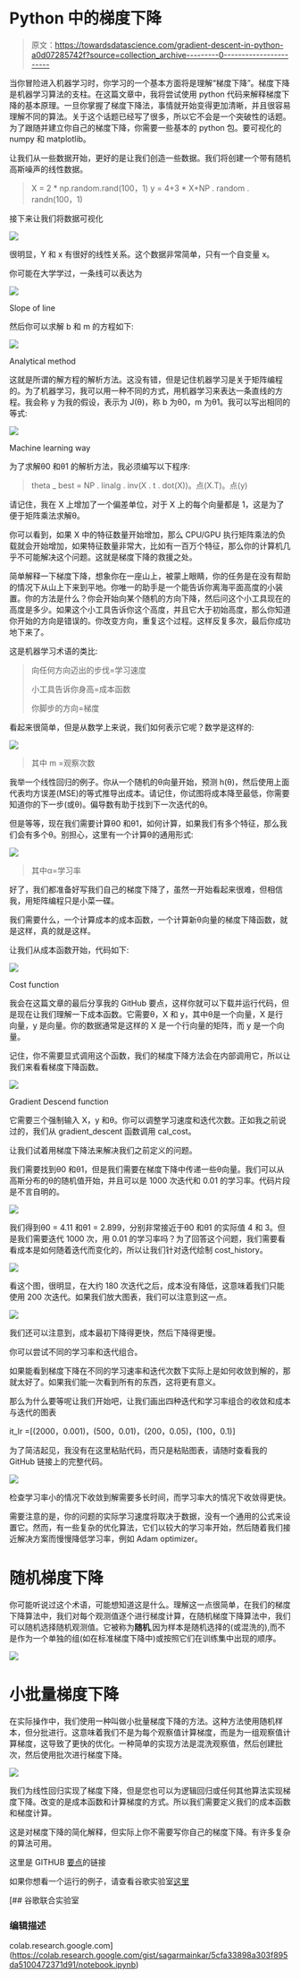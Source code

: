 # Python 中的梯度下降

> 原文：<https://towardsdatascience.com/gradient-descent-in-python-a0d07285742f?source=collection_archive---------0----------------------->

当你冒险进入机器学习时，你学习的一个基本方面将是理解“梯度下降”。梯度下降是机器学习算法的支柱。在这篇文章中，我将尝试使用 python 代码来解释梯度下降的基本原理。一旦你掌握了梯度下降法，事情就开始变得更加清晰，并且很容易理解不同的算法。关于这个话题已经写了很多，所以它不会是一个突破性的话题。为了跟随并建立你自己的梯度下降，你需要一些基本的 python 包。要可视化的 numpy 和 matplotlib。

让我们从一些数据开始，更好的是让我们创造一些数据。我们将创建一个带有随机高斯噪声的线性数据。

> X = 2 * np.random.rand(100，1)
> y = 4+3 * X+NP . random . randn(100，1)

接下来让我们将数据可视化

![](img/0d9b8c1bd6f0a07adf61876ff41be417.png)

很明显，Y 和 x 有很好的线性关系。这个数据非常简单，只有一个自变量 x。

你可能在大学学过，一条线可以表达为

![](img/b59bc53cf4b1d1400d67bd4888d03a39.png)

Slope of line

然后你可以求解 b 和 m 的方程如下:

![](img/cbc077fa0a0304c0ee27e30e0648a472.png)

Analytical method

这就是所谓的解方程的解析方法。这没有错，但是记住机器学习是关于矩阵编程的。为了机器学习，我可以用一种不同的方式，用机器学习来表达一条直线的方程。我会称 y 为我的假设，表示为 J(θ)，称 b 为θ0，m 为θ1。我可以写出相同的等式:

![](img/bcd02e4066acfb0ed4974dab09521aed.png)

Machine learning way

为了求解θ0 和θ1 的解析方法，我必须编写以下程序:

> theta _ best = NP . linalg . inv(X . t . dot(X))。点(X.T)。点(y)

请记住，我在 X 上增加了一个偏差单位，对于 X 上的每个向量都是 1，这是为了便于矩阵乘法求解θ。

你可以看到，如果 X 中的特征数量开始增加，那么 CPU/GPU 执行矩阵乘法的负载就会开始增加，如果特征数量非常大，比如有一百万个特征，那么你的计算机几乎不可能解决这个问题。这就是梯度下降的救援之处。

简单解释一下梯度下降，想象你在一座山上，被蒙上眼睛，你的任务是在没有帮助的情况下从山上下来到平地。你唯一的助手是一个能告诉你离海平面高度的小装置。你的方法是什么？你会开始向某个随机的方向下降，然后问这个小工具现在的高度是多少。如果这个小工具告诉你这个高度，并且它大于初始高度，那么你知道你开始的方向是错误的。你改变方向，重复这个过程。这样反复多次，最后你成功地下来了。

这是机器学习术语的类比:

> 向任何方向迈出的步伐=学习速度
> 
> 小工具告诉你身高=成本函数
> 
> 你脚步的方向=梯度

看起来很简单，但是从数学上来说，我们如何表示它呢？数学是这样的:

![](img/0ab3a22814a0d1ac063d61b8e1868f47.png)

> 其中 m =观察次数

我举一个线性回归的例子。你从一个随机的θ向量开始，预测 h(θ)，然后使用上面代表均方误差(MSE)的等式推导出成本。请记住，你试图将成本降至最低，你需要知道你的下一步(或θ)。偏导数有助于找到下一次迭代的θ。

但是等等，现在我们需要计算θ0 和θ1，如何计算，如果我们有多个特征，那么我们会有多个θ。别担心，这里有一个计算θ的通用形式:

![](img/7de57b950fde916fc6a09b47bcb102cb.png)

> 其中α=学习率

好了，我们都准备好写我们自己的梯度下降了，虽然一开始看起来很难，但相信我，用矩阵编程只是小菜一碟。

我们需要什么，一个计算成本的成本函数，一个计算新θ向量的梯度下降函数，就是这样，真的就是这样。

让我们从成本函数开始，代码如下:

![](img/951ad3a12fcf44fd41a67daf66896b27.png)

Cost function

我会在这篇文章的最后分享我的 GitHub 要点，这样你就可以下载并运行代码，但是现在让我们理解一下成本函数。它需要θ，X 和 y，其中θ是一个向量，X 是行向量，y 是向量。你的数据通常是这样的 X 是一个行向量的矩阵，而 y 是一个向量。

记住，你不需要显式调用这个函数，我们的梯度下降方法会在内部调用它，所以让我们来看看梯度下降函数。

![](img/b52eceaca5f979f8c08a27df2d157749.png)

Gradient Descend function

它需要三个强制输入 X，y 和θ。你可以调整学习速度和迭代次数。正如我之前说过的，我们从 gradient_descent 函数调用 cal_cost。

让我们试着用梯度下降法来解决我们之前定义的问题。

我们需要找到θ0 和θ1，但是我们需要在梯度下降中传递一些θ向量。我们可以从高斯分布的θ的随机值开始，并且可以是 1000 次迭代和 0.01 的学习率。代码片段是不言自明的。

![](img/4a56fa5604bbcb943bf7a98cad58a490.png)

我们得到θ0 = 4.11 和θ1 = 2.899，分别非常接近于θ0 和θ1 的实际值 4 和 3。但是我们需要迭代 1000 次，用 0.01 的学习率吗？为了回答这个问题，我们需要看看成本是如何随着迭代而变化的，所以让我们针对迭代绘制 cost_history。

![](img/58fc9a87312c9829bc0a81449826431e.png)

看这个图，很明显，在大约 180 次迭代之后，成本没有降低，这意味着我们只能使用 200 次迭代。如果我们放大图表，我们可以注意到这一点。

![](img/3025e3098b4b4936d22a45df3700e278.png)

我们还可以注意到，成本最初下降得更快，然后下降得更慢。

你可以尝试不同的学习率和迭代组合。

如果能看到梯度下降在不同的学习速率和迭代次数下实际上是如何收敛到解的，那就太好了。如果我们能一次看到所有的东西，这将更有意义。

那么为什么要等呢让我们开始吧，让我们画出四种迭代和学习率组合的收敛和成本与迭代的图表

it_lr =[(2000，0.001)，(500，0.01)，(200，0.05)，(100，0.1)]

为了简洁起见，我没有在这里粘贴代码，而只是粘贴图表，请随时查看我的 GitHub 链接上的完整代码。

![](img/4c893aef7a56f39a0e5a0d71e5d2e88b.png)

检查学习率小的情况下收敛到解需要多长时间，而学习率大的情况下收敛得更快。

需要注意的是，你的问题的实际学习速度将取决于数据，没有一个通用的公式来设置它。然而，有一些复杂的优化算法，它们以较大的学习率开始，然后随着我们接近解决方案而慢慢降低学习率，例如 Adam optimizer。

# 随机梯度下降

你可能听说过这个术语，可能想知道这是什么。理解这一点很简单，在我们的梯度下降算法中，我们对每个观测值逐个进行梯度计算，在随机梯度下降算法中，我们可以随机选择随机观测值。它被称为**随机**,因为样本是随机选择的(或混洗的),而不是作为一个单独的组(如在标准梯度下降中)或按照它们在训练集中出现的顺序。

![](img/4017560b271f9ba74b77592e64039904.png)

# 小批量梯度下降

在实际操作中，我们使用一种叫做小批量梯度下降的方法。这种方法使用随机样本，但分批进行。这意味着我们不是为每个观察值计算梯度，而是为一组观察值计算梯度，这导致了更快的优化。一种简单的实现方法是混洗观察值，然后创建批次，然后使用批次进行梯度下降。

![](img/dc26220288156b4ea8de1edd578897d8.png)

我们为线性回归实现了梯度下降，但是您也可以为逻辑回归或任何其他算法实现梯度下降。改变的是成本函数和计算梯度的方式。所以我们需要定义我们的成本函数和梯度计算。

这是对梯度下降的简化解释，但实际上你不需要写你自己的梯度下降。有许多复杂的算法可用。

这里是 GITHUB [要点](https://gist.github.com/sagarmainkar/41d135a04d7d3bc4098f0664fe20cf3c)的链接

如果你想看一个运行的例子，请查看谷歌实验室[这里](https://colab.research.google.com/gist/sagarmainkar/5cfa33898a303f895da5100472371d91/notebook.ipynb)

[](https://colab.research.google.com/gist/sagarmainkar/5cfa33898a303f895da5100472371d91/notebook.ipynb) [## 谷歌联合实验室

### 编辑描述

colab.research.google.com](https://colab.research.google.com/gist/sagarmainkar/5cfa33898a303f895da5100472371d91/notebook.ipynb)